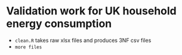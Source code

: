 # Validation work for UK household energy consumption

* `clean.R` takes raw xlsx files and produces 3NF csv files
* `more files`
